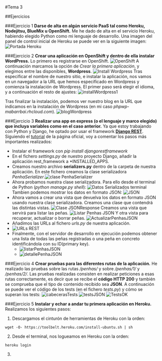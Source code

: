 #Tema 3

##Ejercicios

###Ejercicio 1
**Darse de alta en algún servicio PaaS tal como Heroku, Nodejitsu, BlueMix u OpenShift.**
Me he dado de alta en el servicio Heroku, habiendo elegido Python como mi lenguaje de desarrollo. Una imagen del panel de control inicial de Heroku se puede ver en la siguiente imagen:
![Portada Heroku](http://i1016.photobucket.com/albums/af281/raperaco/heroku_zps7odaxvku.png)

###Ejercicio 2
**Crear una aplicación en OpenShift y dentro de ella instalar WordPress.**
Lo primero es registrarse en OpenShift.
![OpenShift](http://i1016.photobucket.com/albums/af281/raperaco/openshift_zpspmzp90xg.png)
A continuación marcamos la opción de *Crear la primera aplicación*, y elegimos entre las disponibles, **Wordpress**.
![Install Wordpress](http://i1016.photobucket.com/albums/af281/raperaco/installAppOpenShift_zpshwxsz2r0.png)
Tras especificar el nombre de nuestro sitio, e instalar la aplicación, nos vamos en un navegador a la URL que hemos especificado en Wordpress y comienza la instalación de Wordpress. El primer paso será elegir el idioma, y a continuación el resto de ajustes:
![installWordpress1](http://i1016.photobucket.com/albums/af281/raperaco/wordpress2_zpsedmusxjz.png)

Tras finalizar la instalación, podemos ver nuestro blog en la URL que indicamos en la instalación de Wordpress (en mi caso *phpwp-mabarrbai.rhcloud.com*).
![blogWordpress](http://i1016.photobucket.com/albums/af281/raperaco/blogWordpress_zpsse5qcuxm.png)


###Ejercicio 3
**Realizar una app en express (o el lenguaje y marco elegido) que incluya variables como en el caso anterior.**
Ya que estoy trabajando con Python y Django, he optado por usar el framework [**Django REST**](http://www.django-rest-framework.org/).
Siguiendo el [tutorial](http://www.django-rest-framework.org/tutorial/1-serialization/) de la página oficial, voy a comentar los pasos más importantes realizados:
* Instalar el framework con *pip install djangorestframework*
* En el fichero *settings.py* de nuestro proyecto Django, añadir la aplicación rest_framework a *INSTALLED_APPS.
* Creamos nuestro archivo **serializers.py** dentro de la carpeta de nuestra aplicación. En este fichero creamos la clase serializadora *PenhaSerializer*.![clase PenhaSerializer](http://i1016.photobucket.com/albums/af281/raperaco/claseSerializadora_zpsd9aqg3ky.png)
* Ahora probamos nuestra clase serializadora. Para ello desde el terminal de Python (*python manage.py shell*):
![Datos Serializados terminal](http://i1016.photobucket.com/albums/af281/raperaco/serializador_shell_python_zpsnz3ocqq2.png)
Tambien podemos mostrar los datos en formato JSON:
![JSON](http://i1016.photobucket.com/albums/af281/raperaco/jsonRenderer_zpsfio92wmv.png)
* Ahora vamos a crear una vista que devuelva los datos en formato JSON usando nuestra clase serializadora. Creamos una clase que contendrá las distintas vistas.
![Clase JSONResponse](http://i1016.photobucket.com/albums/af281/raperaco/JSONResponse_zpsu0d1xssk.png)
Creamos una vista que servirá para listar las peñas.
![Listar Penhas JSON](http://i1016.photobucket.com/albums/af281/raperaco/listarPenhasJSON_zpskve1qwvz.png)
Y otra vista para recuperar, actualizar o borrar peñas.
![ActualizarPenhasJSON](http://i1016.photobucket.com/albums/af281/raperaco/actualizarPenhasJSON_zpsza3cuwyu.png)
* Añadimos las URLs al fichero *urls.py* de nuestra aplicación.
* ![URLs REST](http://i1016.photobucket.com/albums/af281/raperaco/urlsREST_zpsatk5p6rg.png)
* Finalmente, con el servidor de desarrollo en ejecución podemos obtener una lista de todas las peñas registradas o una peña en concreto identificándola con su ID(primary key).
	* ![listarPenhasJSON](http://i1016.photobucket.com/albums/af281/raperaco/JSONlistarPenhas_zpsrfeumxlh.png)
	* ![detallePenhaJSON](http://i1016.photobucket.com/albums/af281/raperaco/detallePenhaJSON_zpsunwvzpzk.png)

###Ejercicio 4
**Crear pruebas para las diferentes rutas de la aplicación.**
He realizado las pruebas sobre las rutas */penhas/* y sobre */penhas/1/* y */penhas/2/*. Las pruebas realizadas consisten en realizar peticiones a esas rutas correctamente, es decir que se recibe el **código HTTP 200** y también se comprueba que el tipo de contenido recibido sea **JSON**.
A continuación se puede ver el código de los tests (en el fichero *tests.py*) y cómo se superan los tests:
![cabecerasTests](http://i1016.photobucket.com/albums/af281/raperaco/importTests_zpslbwbyynb.png)
![testsJSON](http://i1016.photobucket.com/albums/af281/raperaco/testsJSON_zps3qzsduy1.png)
![TestsOK](http://i1016.photobucket.com/albums/af281/raperaco/testsOK_zpsbracoy94.png)

###Ejercicio 5
**Instalar y echar a andar tu primera aplicación en Heroku.**
Realizamos los siguientes pasos:
1. Descargamos el cinturón de herramientas de Heroku con la orden:
~~~
wget -O- https://toolbelt.heroku.com/install-ubuntu.sh | sh
~~~
2. Desde el terminal, nos logueamos en Heroku con la orden:
~~~
heroku login
~~~
3. 